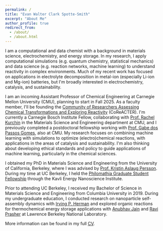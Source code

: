 ```yaml
---
permalink: /
title: "Evan Walter Clark Spotte-Smith"
excerpt: "About Me"
author_profile: true
redirect_from: 
  - /about/
  - /about.html
---
```


I am a computational and data chemist with a background in materials science, electrochemistry, and energy storage.
In my research, I apply computational simulations (e.g. quantum chemistry, statistical mechanics) and data science (e.g. reaction networks, machine learning) to understand reactivity in complex environments.
Much of my recent work has focused on applications in electrolyte decomposition in metal-ion (especially Li-ion and Mg-ion) batteries, but I'm broadly interested in electrochemistry, catalysis, and sustainability.

I am an incoming Assistant Professor of Chemical Engineering at Carnegie Mellon University (CMU), planning to start in Fall 2025. As a faculty member, I'll be founding the [Community of Researchers Assessing Chemical Transformations and Exploring Reactivity](https://coreacter.org) (CoReACTER). I'm currently a Carnegie Bosch Institute Fellow, collaborating with [Prof. Rachel Kurchin](https://acme-group-cmu.github.io/) in the Materials Science and Engineering department at CMU, and I previously completed a postdoctoral fellowship working with [Prof. Gabe dos Passos Gomes](https://gomesgroup.andrew.cmu.edu/index.html), also at CMU. 
My research focuses on combining machine learning with simulations to optimize (electro)chemical reactions, with applications in the areas of catalysis and sustainability.
I'm also thinking about developing ethical standards and policy to guide applications of machine learning, particularly in the chemical sciences.

I obtained my PhD in Materials Science and Engineering from the University of California, Berkeley, where I was advised by [Prof. Kristin Aslaug Persson](https://perssongroup.lbl.gov).
During my time at UC Berkeley, I held the [Philomathia Graduate Student Fellowship](https://kavli.berkeley.edu/evan-walter-clark-spotte-smith) through the Kavli Energy Nanoscience Institute.

Prior to attending UC Berkeley, I received my Bachelor of Science in Materials Science and Engineering from Columbia University
in 2019.
During my undergraduate education, I conducted research on nanoparticle self-assembly dynamics with
[Irving P. Herman](http://www.columbia.edu/~iph1/index.html) and explored organic reactions for thermochemical energy
storage applications with [Anubhav Jain](https://hackingmaterials.lbl.gov/) and [Ravi Prasher](https://www.bloomenergy.com/team/ravi-prasher/)
at Lawrence Berkeley National Laboratory.

More information can be found in my full [CV](files/evan_spotte-smith_cv.pdf).